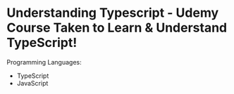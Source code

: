 # Understanding Typescript - Udemy Course Taken to Learn & Understand TypeScript!

Programming Languages:
- TypeScript
- JavaScript
